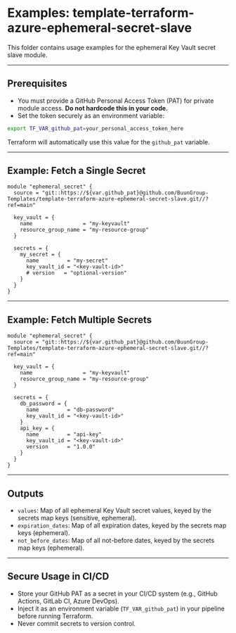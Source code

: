 # Examples: template-terraform-azure-ephemeral-secret-slave

This folder contains usage examples for the ephemeral Key Vault secret slave module.

---

## Prerequisites

- You must provide a GitHub Personal Access Token (PAT) for private module access. **Do not hardcode this in your code.**
- Set the token securely as an environment variable:

```sh
export TF_VAR_github_pat=your_personal_access_token_here
```

Terraform will automatically use this value for the `github_pat` variable.

---

## Example: Fetch a Single Secret

```hcl
module "ephemeral_secret" {
  source = "git::https://${var.github_pat}@github.com/BuunGroup-Templates/template-terraform-azure-ephemeral-secret-slave.git//?ref=main"

  key_vault = {
    name                = "my-keyvault"
    resource_group_name = "my-resource-group"
  }

  secrets = {
    my_secret = {
      name         = "my-secret"
      key_vault_id = "<key-vault-id>"
      # version   = "optional-version"
    }
  }
}
```

---

## Example: Fetch Multiple Secrets

```hcl
module "ephemeral_secret" {
  source = "git::https://${var.github_pat}@github.com/BuunGroup-Templates/template-terraform-azure-ephemeral-secret-slave.git//?ref=main"

  key_vault = {
    name                = "my-keyvault"
    resource_group_name = "my-resource-group"
  }

  secrets = {
    db_password = {
      name         = "db-password"
      key_vault_id = "<key-vault-id>"
    }
    api_key = {
      name         = "api-key"
      key_vault_id = "<key-vault-id>"
      version      = "1.0.0"
    }
  }
}
```

---

## Outputs

- `values`: Map of all ephemeral Key Vault secret values, keyed by the secrets map keys (sensitive, ephemeral).
- `expiration_dates`: Map of all expiration dates, keyed by the secrets map keys (ephemeral).
- `not_before_dates`: Map of all not-before dates, keyed by the secrets map keys (ephemeral).

---

## Secure Usage in CI/CD

- Store your GitHub PAT as a secret in your CI/CD system (e.g., GitHub Actions, GitLab CI, Azure DevOps).
- Inject it as an environment variable (`TF_VAR_github_pat`) in your pipeline before running Terraform.
- Never commit secrets to version control. 